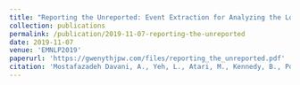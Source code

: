 ```yaml
---
title: "Reporting the Unreported: Event Extraction for Analyzing the Local Representation of Hate Crimes"
collection: publications
permalink: /publication/2019-11-07-reporting-the-unreported
date: 2019-11-07
venue: 'EMNLP2019'
paperurl: 'https://gwenythjpw.com/files/reporting_the_unreported.pdf'
citation: 'Mostafazadeh Davani, A., Yeh, L., Atari, M., Kennedy, B., Portillo-Wightman, G., Gonzalez, E., Delong, N., Bhatia, R., Mirinjian, A., Xiang, R. &amp; Dehghani, M. (2019). Reporting the Unreported: Event Extraction for Analyzing the Local Representation of Hate Crimes. In the Proceedings of Empirical Methods in Natural Language Processing (EMNLP), Hong Kong, China.'
---
```

